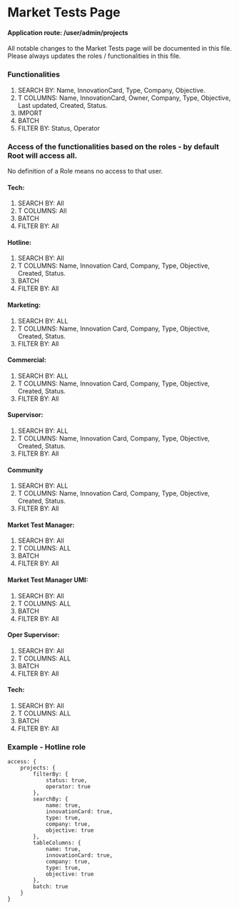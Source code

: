 # Market Tests Page

#### Application route: /user/admin/projects

All notable changes to the Market Tests page will be documented in this file. 
Please always updates the roles / functionalities in this file.  

### Functionalities
1. SEARCH BY: Name, InnovationCard, Type, Company, Objective.
2. T COLUMNS: Name, InnovationCard, Owner, Company, Type, Objective, Last updated,
Created, Status.   
3. IMPORT
4. BATCH
5. FILTER BY: Status, Operator

### Access of the functionalities based on the roles - by default Root will access all.

No definition of a Role means no access to that user.

#### Tech:

1. SEARCH BY: All
2. T COLUMNS: All
3. BATCH
4. FILTER BY: All

#### Hotline: 

1. SEARCH BY: All
2. T COLUMNS: Name, Innovation Card, Company, Type, Objective, Created, Status.
3. BATCH
4. FILTER BY: All

#### Marketing:

1. SEARCH BY: ALL
2. T COLUMNS: Name, Innovation Card, Company, Type, Objective, Created, Status.
4. FILTER BY: All

#### Commercial:

1. SEARCH BY: ALL
2. T COLUMNS: Name, Innovation Card, Company, Type, Objective, Created, Status.
4. FILTER BY: All

#### Supervisor:

1. SEARCH BY: ALL
2. T COLUMNS: Name, Innovation Card, Company, Type, Objective, Created, Status.
4. FILTER BY: All

#### Community

1. SEARCH BY: ALL
2. T COLUMNS: Name, Innovation Card, Company, Type, Objective, Created, Status.
4. FILTER BY: All

#### Market Test Manager:

1. SEARCH BY: All
2. T COLUMNS: ALL
3. BATCH
4. FILTER BY: All

#### Market Test Manager UMI:

1. SEARCH BY: All
2. T COLUMNS: ALL
3. BATCH
4. FILTER BY: All

#### Oper Supervisor:

1. SEARCH BY: All
2. T COLUMNS: ALL
3. BATCH
4. FILTER BY: All

#### Tech:

1. SEARCH BY: All
2. T COLUMNS: ALL
3. BATCH
4. FILTER BY: All

### Example - Hotline role

```
access: { 
    projects: {
        filterBy: {
            status: true, 
            operator: true
        }, 
        searchBy: { 
            name: true, 
            innovationCard: true, 
            type: true, 
            company: true,
            objective: true 
        }, 
        tableColumns: { 
            name: true, 
            innovationCard: true, 
            company: true, 
            type: true, 
            objective: true 
        }, 
        batch: true
    } 
}

```
